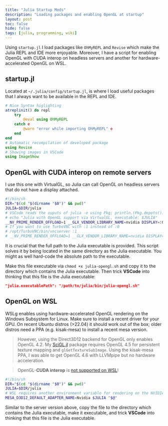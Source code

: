 ```yaml
---
title: "Julia Startup Mods"
description: "Loading packages and enabling OpenGL at startup"
layout: post
toc: false
hide: false
tags: [julia, programming, wiki]
---
```


Using `startup.jl` I load packages like `OhMyREPL` and `Revise` which make the Julia REPL and IDE more enjoyable.
Moreover, I have a script for enabling OpenGL with CUDA interop on headless servers and another for hardware-accelerated OpenGL on WSL.

## startup.jl
Located at `~/.julia/config/startup.jl`, is where I load useful packages that I always want to be available in the REPL and IDE.

```julia
# Nice Syntax higlighting
atreplinit() do repl
    try
        @eval using OhMyREPL
    catch e
        @warn "error while importing OhMyREPL" e
    end
end
# Automatic recompilation of developed package
using Revise
# Showing images in VSCode
using ImageShow
```

## OpenGL with CUDA interop on remote servers
I use this one with VirtualGL, so Julia can call OpenGL on headless servers that do not have a display attached.

```sh
#!/bin/sh
DIR="$(cd "$(dirname "$0")" && pwd)"
JULIA=$DIR/julia
# VSCode reads the ouputs of julia -e using Pkg; println.(Pkg.depots())
# echo "Julia with OpenGL support via VirtualGL, executable: $JULIA"
__NV_PRIME_RENDER_OFFLOAD=1 __GLX_VENDOR_LIBRARY_NAME=nvidia DISPLAY=:0 vglrun $JULIA "$@"
# If you want to use TurboVNC with :1 instead of :0
# /opt/TurboVNC/bin/vncserver :1
# __NV_PRIME_RENDER_OFFLOAD=1 __GLX_VENDOR_LIBRARY_NAME=nvidia DISPLAY=:1 vglrun $JULIA "$@"
```

It is crucial that the full path to the Julia executable is provided.
This script solves it by being located in the same directory as the Julia executable.
You might as well hard-code the absolute path to the executable.

Make this file executable via `chmod +x julia-opengl.sh` and copy it to the directory which contains the Julia executable.
Then trick **VSCode** into thinking that this file is the Julia executable:
```json
"julia.executablePath": "/path/to/julia/bin/julia-opengl.sh"
```

## OpenGL on WSL
WSLg enables using hardware-accelerated OpenGL rendering on the Windows Subsystem for Linux.
Make sure to install a recent driver for your GPU.
On recent Ubuntu distros (>22.04) it should work out of the box; older distros need a PPA (e.g. kisak-mesa) to install a recent mesa version.

> However, using the Direct3D12 backend for OpenGL only enables OpenGL 4.2.
> My [SciGL.jl](https://github.com/rwth-irt/SciGL.jl) package requires OpenGL 4.5 for persistent texture mapping and `glGetTextureSubImage`.
> Using the kisak-mesa PPA, I was able to get OpenGL 4.6 with LLVMpipe but no hardware acceleration. 

> OpenGL-**CUDA interop** is [not supported on WSL](https://docs.nvidia.com/cuda/wsl-user-guide/index.html#features-not-yet-supported)!


```sh
#!/bin/sh
DIR="$(cd "$(dirname "$0")" && pwd)"
JULIA=$DIR/julia
# WSL requires another environment variable for rendering on the NVIDIA GPU
MESA_D3D12_DEFAULT_ADAPTER_NAME=Nvidia $JULIA "$@"
```

Similar to the server version above, copy the file to the directory which contains the Julia executable, make it executable, and trick **VSCode** into thinking that this file is the Julia executable.